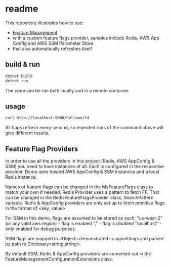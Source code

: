 # readme

This repository illustrates how to use:

* [Feature Management](https://www.nuget.org/packages/Microsoft.FeatureManagement)
* with a custom feature flags provider, samples include Redis, AWS App Config and AWS SSM Parameter Store.
* that also automatically refreshes itself

## build & run

```bash
dotnet build
dotnet run
```

The code can be ran both locally and in a remote container.

## usage

```bash
curl http://localhost:5000/helloworld
```

All flags refresh every second, so repeated runs of the command above will give different results.

## Feature Flag Providers

In order to use all the providers in this project (Redis, AWS AppConfig & SSM) you need to have instances of all.
Each is configured in the respective provider.
Demo uses hosted AWS AppConfig & SSM instances and a local Redis instance.

Names of feature flags can be changed in the MyFeatureFlags class to match your own if needed.
Redis Provider uses a pattern to fetch FF. That can be changed in the RedisFeatureFlagsProvider class, SearchPattern variable.
Redis & AppConfig providers are only set up to fetch primitive flags in the format of <key, value>

For SSM in this demo, flags are assumed to be stored as such:
"us-west-2" (or any valid aws region) - flag is enabled
"," - flag is disabled
"localhost" - only enabled for debug purposes.

SSM flags are mapped to JObjects demonstrated in appsettings and parsed by path to Dictionary<string,string>.

By default SSM, Redis & AppConfig providers are comented out in the FeatureManagementConfigurationExtensions class.